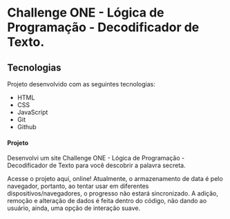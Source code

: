 # Challenge ONE - Lógica de Programação - Decodificador de Texto.


## Tecnologias
Projeto desenvolvido com as seguintes tecnologias:

- HTML
- CSS
- JavaScript
- Git
- Github

#### Projeto
Desenvolvi um site Challenge ONE - Lógica de Programação - Decodificador de Texto para você descobrir a palavra secreta.

Acesse o projeto aqui, online!
Atualmente, o armazenamento de data é pelo navegador, portanto, ao tentar usar em diferentes dispositivos/navegadores, o progresso não estará sincronizado. A adição, remoção e alteração de dados é feita dentro do código, não dando ao usuário, ainda, uma opção de interação suave.
